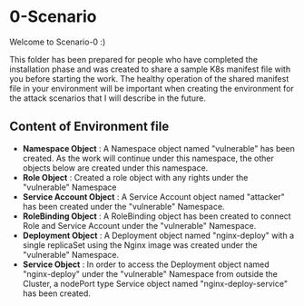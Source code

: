 # 0-Scenario

Welcome to Scenario-0 :)

This folder has been prepared for people who have completed the installation phase and was created to share a sample K8s manifest file with you before starting the work. The healthy operation of the shared manifest file in your environment will be important when creating the environment for the attack scenarios that I will describe in the future.

## Content of Environment file

 - **Namespace Object** : A Namespace object named "vulnerable" has been created. As the work will continue under this namespace, the other objects below are created under this namespace.
 - **Role Object** : Created a role object with any rights under the "vulnerable" Namespace
 - **Service Account Object** : A Service Account object named "attacker" has been created under the "vulnerable" Namespace.
 - **RoleBinding Object** : A RoleBinding object has been created to connect Role and Service Account under the "vulnerable" Namespace.
 - **Deployment Object** : A Deployment object named "nginx-deploy" with a single replicaSet using the Nginx image was created under the "vulnerable" Namespace.
 - **Service Object** : In order to access the Deployment object named "nginx-deploy" under the "vulnerable" Namespace from outside the Cluster, a nodePort type Service object named "nginx-deploy-service" has been created.